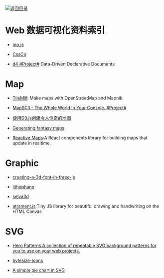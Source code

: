 [![返回目录](https://parg.co/UGo)](https://parg.co/b4z) 
 

# Web 数据可视化资料索引

- [mo.js](https://github.com/legomushroom/mojs)

- [CssCo](http://www.cssco.co/)

- [d4 #Project#](https://github.com/joelburget/d4):Data-Driven Declarative Documents


# Map

- [TileMill](https://github.com/tilemill-project/tilemill): Make maps with OpenStreetMap and Mapnik.

- [MapSCII - The Whole World In Your Console. #Project#](https://github.com/rastapasta/mapscii)

- [使用D3.js创建令人惊奇的地图 ](http://colobu.com/2016/08/02/using-D3-js-to-make-amazing-web-maps/)

- [Generating fantasy maps](http://mewo2.com/notes/terrain/)

- [Reactive Maps](https://github.com/appbaseio/reactivemaps):A React components library for building maps that update in realtime.

# Graphic

- [creating-a-3d-font-in-three-js](http://blog.andrewray.me/creating-a-3d-font-in-three-js/)

- [lithophane](http://3dp.rocks/lithophane/)

- [selva3d](http://app.selva3d.com/transform)

- [atrament.js](https://github.com/jakubfiala/atrament.js):Tiny JS library for beautiful drawing and handwriting on the HTML Canvas

# SVG

- [Hero Patterns A collection of repeatable SVG background patterns for you to use on your web projects.](http://www.heropatterns.com/#appearance-settings)

- [bytesize-icons](https://github.com/danklammer/bytesize-icons)

- [A simple pie chart in SVG](https://hackernoon.com/a-simple-pie-chart-in-svg-dbdd653b6936#.lcgrjbwnc)
